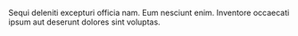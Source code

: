 Sequi deleniti excepturi officia nam.
Eum nesciunt enim.
Inventore occaecati ipsum aut deserunt dolores sint voluptas.